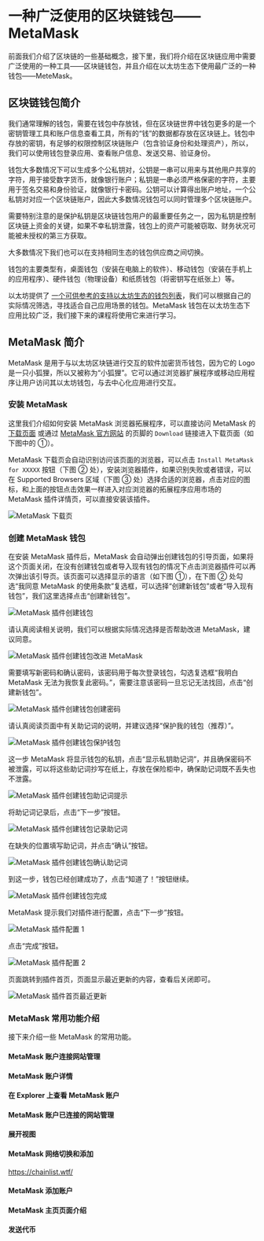 # 一种广泛使用的区块链钱包——MetaMask

前面我们介绍了区块链的一些基础概念，接下里，我们将介绍在区块链应用中需要广泛使用的一种工具——区块链钱包，并且介绍在以太坊生态下使用最广泛的一种钱包——MeteMask。

## 区块链钱包简介

我们通常理解的钱包，需要在钱包中存放钱，但在区块链世界中钱包更多的是一个密钥管理工具和账户信息查看工具，所有的“钱”的数据都存放在区块链上。钱包中存放的密钥，有足够的权限控制区块链账户（包含验证身份和处理资产），所以，我们可以使用钱包登录应用、查看账户信息、发送交易、验证身份。

钱包大多数情况下可以生成多个公私钥对，公钥是一串可以用来与其他用户共享的字符，用于接受数字货币，就像银行账户；私钥是一串必须严格保密的字符，主要用于签名交易和身份验证，就像银行卡密码。公钥可以计算得出账户地址，一个公私钥对对应一个区块链账户，因此大多数情况钱包可以同时管理多个区块链账户。

需要特别注意的是保护私钥是区块链钱包用户的最重要任务之一，因为私钥是控制区块链上资金的关键，如果不幸私钥泄露，钱包上的资产可能被窃取、财务状况可能被未授权的第三方获取。

大多数情况下我们也可以在支持相同生态的钱包供应商之间切换。

钱包的主要类型有，桌面钱包（安装在电脑上的软件）、移动钱包（安装在手机上的应用程序）、硬件钱包（物理设备）和纸质钱包（将密钥写在纸张上）等。

以太坊提供了 [一个可供参考的支持以太坊生态的钱包列表](https://ethereum.org/zh/wallets/find-wallet/)，我们可以根据自己的实际情况筛选，寻找适合自己应用场景的钱包。MetaMask 钱包在以太坊生态下应用比较广泛，我们接下来的课程将使用它来进行学习。

## MetaMask 简介

MetaMask 是用于与以太坊区块链进行交互的软件加密货币钱包，因为它的 Logo 是一只小狐狸，所以又被称为“小狐狸”。它可以通过浏览器扩展程序或移动应用程序让用户访问其以太坊钱包，与去中心化应用进行交互。

### 安装 MetaMask

这里我们介绍如何安装 MetaMask 浏览器拓展程序，可以直接访问 MetaMask 的 [下载页面](https://metamask.io/download/) 或通过 [MetaMask 官方网站](https://metamask.io/) 的页脚的 `Download` 链接进入下载页面（如下图中的 ①）。

MetaMask 下载页会自动识别访问该页面的浏览器，可以点击 `Install MetaMask for XXXXX` 按钮（下图 ② 处），安装浏览器插件，如果识别失败或者错误，可以在 Supported Browsers 区域（下图 ③ 处）选择合适的浏览器，点击对应的图标，和上面的按钮点击效果一样进入对应浏览器的拓展程序应用市场的 MetaMask 插件详情页，可以直接安装该插件。

![MetaMask 下载页](./image/metamask_download_page.jpg)

### 创建 MetaMask 钱包

在安装 MetaMask 插件后，MetaMask 会自动弹出创建钱包的引导页面，如果将这个页面关闭，在没有创建钱包或者导入现有钱包的情况下点击浏览器插件可以再次弹出该引导页。该页面可以选择显示的语言（如下图 ①），在下图 ② 处勾选“我同意 MetaMask 的使用条款”复选框，可以选择“创建新钱包”或者“导入现有钱包”，我们这里选择点击“创建新钱包”。

![MetaMask 插件创建钱包](./image/metamask_onboarding_welcome.jpg)

请认真阅读相关说明，我们可以根据实际情况选择是否帮助改进 MetaMask，建议同意。

![MetaMask 插件创建钱包改进 MetaMask](./image/metamask_onboarding_metametrics.jpg)

需要填写新密码和确认密码，该密码用于每次登录钱包，勾选复选框“我明白 MetaMask 无法为我恢复此密码。”，需要注意该密码一旦忘记无法找回，点击“创建新钱包”。

![MetaMask 插件创建钱包创建密码](./image/metamask_onboarding_create_password.jpg)

请认真阅读页面中有关助记词的说明，并建议选择“保护我的钱包（推荐）”。

![MetaMask 插件创建钱包保护钱包](./image/metamask_onboarding_secure_your_wallet.jpg)

这一步 MetaMask 将显示钱包的私钥，点击“显示私钥助记词”，并且确保密码不被泄露，可以将这些助记词抄写在纸上，存放在保险柜中，确保助记词既不丢失也不泄露。

![MetaMask 插件创建钱包助记词提示](./image/metamask_onboarding_review_recovery_phrase.jpg)

将助记词记录后，点击“下一步”按钮。

![MetaMask 插件创建钱包记录助记词](./image/metamask_onboarding_review_recovery_phrase_remenber.jpg)

在缺失的位置填写助记词，并点击“确认”按钮。

![MetaMask 插件创建钱包确认助记词](./image/metamask_onboarding_confirm_recovery_phrase.jpg)

到这一步，钱包已经创建成功了，点击“知道了！”按钮继续。

![MetaMask 插件创建钱包完成](./image/metamask_onboarding_completion.jpg)

MetaMask 提示我们对插件进行配置，点击“下一步”按钮。

![MetaMask 插件配置 1](./image/metamask_onboarding_pin_extension_1.jpg)

点击“完成”按钮。

![MetaMask 插件配置 2](./image/metamask_onboarding_pin_extension_2.jpg)

页面跳转到插件首页，页面显示最近更新的内容，查看后关闭即可。

![MetaMask 插件首页最近更新](./image/metamask_home_recent_update.jpg)

### MetaMask 常用功能介绍

接下来介绍一些 MetaMask 的常用功能。

#### MetaMask 账户连接网站管理


#### MetaMask 账户详情
#### 在 Explorer 上查看 MetaMask 账户
#### MetaMask 账户已连接的网站管理
#### 展开视图


#### MetaMask 网络切换和添加

https://chainlist.wtf/

#### MetaMask 添加账户


#### MetaMask 主页页面介绍


#### 发送代币


